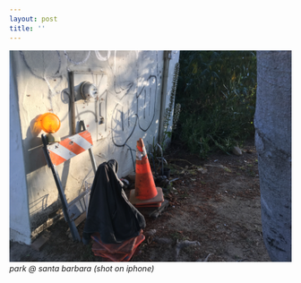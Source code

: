 ```yaml
---
layout: post
title: ''
---
```

![](/_stuff/IMG_1091.JPG#full)
*park @ santa barbara (shot on iphone)*
